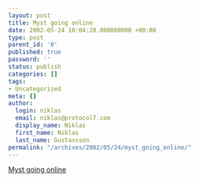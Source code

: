 ```yaml
---
layout: post
title: Myst going online
date: 2002-05-24 10:04:28.000000000 +00:00
type: post
parent_id: '0'
published: true
password: ''
status: publish
categories: []
tags:
- Uncategorized
meta: {}
author:
  login: niklas
  email: niklas@protocol7.com
  display_name: Niklas
  first_name: Niklas
  last_name: Gustavsson
permalink: "/archives/2002/05/24/myst_going_online/"
---
```

[Myst going online](http://www.reuters.com/news_article.jhtml;jsessionid=XK2Q0ON4XSYLKCRBAEZSFEYKEEATIIWD?type=internetnews&StoryID=999692)

